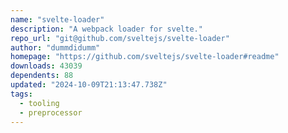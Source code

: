 ```yaml
---
name: "svelte-loader"
description: "A webpack loader for svelte."
repo_url: "git@github.com/sveltejs/svelte-loader"
author: "dummdidumm"
homepage: "https://github.com/sveltejs/svelte-loader#readme"
downloads: 43039
dependents: 88
updated: "2024-10-09T21:13:47.738Z"
tags: 
  - tooling
  - preprocessor
---
```

